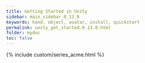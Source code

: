 ```yaml
---
title: Getting Started in Unity
sidebar: main_sidebar_0_13_0
keywords: hand, object, avatar, install, quickstart
permalink: unity_get_started.0.13.0.html
folder: mydoc
toc: false
---
```

 
{% include custom/series_acme.html %}
